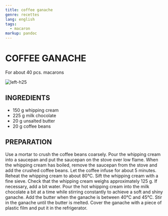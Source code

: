 ```yaml
---
title: coffee ganache
genre: recettes
lang: english
tags:
  - macaron
markup: pandoc
---
```


# COFFEE GANACHE

For about 40 pcs. macarons

![](/home/fred/.repo/traductions/recettes/images/macaron_mokka.jpg "left-h25")

## INGREDIENTS


- 150 g whipping cream
- 225 g milk chocolate
- 20 g unsalted butter
- 20 g coffee beans

## PREPARATION

Use a mortar to crush the coffee beans coarsely.
Pour the whipping cream into a saucepan and put the saucepan on the stove over low flame.
When the whipping cream has boiled, remove the saucepan from the stove and add the crushed coffee beans.
Let the coffee infuse for about 5 minutes.
Reheat the whipping cream to about 80°C.
Sift the whipping cream with a fine sieve.
Check that the whipping cream weighs approximately 125 g.
If necessary, add a bit water.
Pour the hot whipping cream into the milk chocolate a bit at a time while stirring constantly to achieve a soft and shiny ganache.
Add the butter when the ganache is between 40°C and 45°C.
Stir in the ganache until the butter is melted.
Cover the ganache with a piece of plastic film and put it in the refrigerator.

